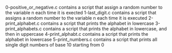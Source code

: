 0-positive_or_negative.c contains a script that assign a random number to the variable n each time it is exected
1-last_digit.c contains a script that assigns a random number to the variable n each time it is executed
2-print_alphabet.c contains a script that prints the alphabet in lowercase
3-print_alphabets.c contains a script that prints the alphabet in lowercase, and then in uppercase
4-print_alphabt.c contains a script that prints the alphabet in lowercase
5-print_numbers.c contains a script that prints all single digit numbers of base 10 starting from  0
